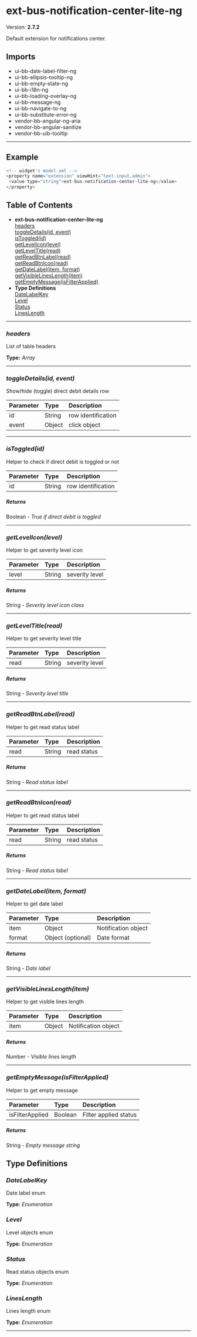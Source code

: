 # ext-bus-notification-center-lite-ng


Version: **2.7.2**

Default extension for notifications center.

## Imports

* ui-bb-date-label-filter-ng
* ui-bb-ellipsis-tooltip-ng
* ui-bb-empty-state-ng
* ui-bb-i18n-ng
* ui-bb-loading-overlay-ng
* ui-bb-message-ng
* ui-bb-navigate-to-ng
* ui-bb-substitute-error-ng
* vendor-bb-angular-ng-aria
* vendor-bb-angular-sanitize
* vendor-bb-uib-tooltip

---

## Example

```javascript
<!-- widget's model.xml -->
<property name="extension" viewHint="text-input,admin">
 <value type="string">ext-bus-notification-center-lite-ng</value>
</property>
```

## Table of Contents
- **ext-bus-notification-center-lite-ng**<br/>    <a href="#ext-bus-notification-center-lite-ngheaders">headers</a><br/>    <a href="#ext-bus-notification-center-lite-ngtoggleDetails">toggleDetails(id, event)</a><br/>    <a href="#ext-bus-notification-center-lite-ngisToggled">isToggled(id)</a><br/>    <a href="#ext-bus-notification-center-lite-nggetLevelIcon">getLevelIcon(level)</a><br/>    <a href="#ext-bus-notification-center-lite-nggetLevelTitle">getLevelTitle(read)</a><br/>    <a href="#ext-bus-notification-center-lite-nggetReadBtnLabel">getReadBtnLabel(read)</a><br/>    <a href="#ext-bus-notification-center-lite-nggetReadBtnIcon">getReadBtnIcon(read)</a><br/>    <a href="#ext-bus-notification-center-lite-nggetDateLabel">getDateLabel(item, format)</a><br/>    <a href="#ext-bus-notification-center-lite-nggetVisibleLinesLength">getVisibleLinesLength(item)</a><br/>    <a href="#ext-bus-notification-center-lite-nggetEmptyMessage">getEmptyMessage(isFilterApplied)</a><br/>
- **Type Definitions**<br/>    <a href="#DateLabelKey">DateLabelKey</a><br/>    <a href="#Level">Level</a><br/>    <a href="#Status">Status</a><br/>    <a href="#LinesLength">LinesLength</a><br/>

---
### <a name="ext-bus-notification-center-lite-ngheaders"></a>*headers*

List of table headers

**Type:** *Array*


---

### <a name="ext-bus-notification-center-lite-ngtoggleDetails"></a>*toggleDetails(id, event)*

Show/hide (toggle) direct debit details row

| Parameter | Type | Description |
| :-- | :-- | :-- |
| id | String | row identification |
| event | Object | click object |

---

### <a name="ext-bus-notification-center-lite-ngisToggled"></a>*isToggled(id)*

Helper to check if direct debit is toggled or not

| Parameter | Type | Description |
| :-- | :-- | :-- |
| id | String | row identification |

##### Returns

Boolean - *True if direct debit is toggled*

---

### <a name="ext-bus-notification-center-lite-nggetLevelIcon"></a>*getLevelIcon(level)*

Helper to get severity level icon

| Parameter | Type | Description |
| :-- | :-- | :-- |
| level | String | severity level |

##### Returns

String - *Severity level icon class*

---

### <a name="ext-bus-notification-center-lite-nggetLevelTitle"></a>*getLevelTitle(read)*

Helper to get severity level title

| Parameter | Type | Description |
| :-- | :-- | :-- |
| read | String | severity level |

##### Returns

String - *Severity level title*

---

### <a name="ext-bus-notification-center-lite-nggetReadBtnLabel"></a>*getReadBtnLabel(read)*

Helper to get read status label

| Parameter | Type | Description |
| :-- | :-- | :-- |
| read | String | read status |

##### Returns

String - *Read status label*

---

### <a name="ext-bus-notification-center-lite-nggetReadBtnIcon"></a>*getReadBtnIcon(read)*

Helper to get read status label

| Parameter | Type | Description |
| :-- | :-- | :-- |
| read | String | read status |

##### Returns

String - *Read status label*

---

### <a name="ext-bus-notification-center-lite-nggetDateLabel"></a>*getDateLabel(item, format)*

Helper to get date label

| Parameter | Type | Description |
| :-- | :-- | :-- |
| item | Object | Notification object |
| format | Object (optional) | Date format |

##### Returns

String - *Date label*

---

### <a name="ext-bus-notification-center-lite-nggetVisibleLinesLength"></a>*getVisibleLinesLength(item)*

Helper to get visible lines length

| Parameter | Type | Description |
| :-- | :-- | :-- |
| item | Object | Notification object |

##### Returns

Number - *Visible lines length*

---

### <a name="ext-bus-notification-center-lite-nggetEmptyMessage"></a>*getEmptyMessage(isFilterApplied)*

Helper to get empty message

| Parameter | Type | Description |
| :-- | :-- | :-- |
| isFilterApplied | Boolean | Filter applied status |

##### Returns

String - *Empty message string*

## Type Definitions


### <a name="DateLabelKey"></a>*DateLabelKey*

Date label enum

**Type:** *Enumeration*


### <a name="Level"></a>*Level*

Level objects enum

**Type:** *Enumeration*


### <a name="Status"></a>*Status*

Read status objects enum

**Type:** *Enumeration*


### <a name="LinesLength"></a>*LinesLength*

Lines length enum

**Type:** *Enumeration*


---
